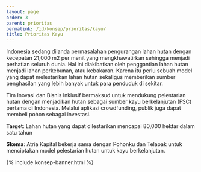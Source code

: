 ```yaml
---
layout: page
order: 3
parent: prioritas
permalink: /id/konsep/prioritas/kayu/
title: Prioritas Kayu
---
```


Indonesia sedang dilanda permasalahan pengurangan lahan hutan dengan kecepatan 21,000 m2 per menit yang mengkhawatirkan sehingga menjadi perhatian seluruh dunia. Hal ini diakibatkan oleh penggantian lahan hutan menjadi lahan perkebunan, atau kebakaran. Karena itu perlu sebuah model yang dapat melestarikan lahan hutan sekaligus memberikan sumber penghasilan yang lebih banyak untuk para penduduk di sekitar.

Tim Inovasi dan Bisnis Inklusif bermaksud untuk mendukung pelestarian hutan dengan menjadikan hutan sebagai sumber kayu berkelanjutan (FSC) pertama di Indonesia. Melalui aplikasi crowdfunding, publik juga dapat membeli pohon sebagai investasi.

__Target__: Lahan hutan yang dapat dilestarikan mencapai 80,000 hektar dalam satu tahun

__Skema__: Atria Kapital bekerja sama dengan Pohonku dan Telapak untuk menciptakan model pelestarian hutan untuk kayu berkelanjutan.

{% include konsep-banner.html %}
